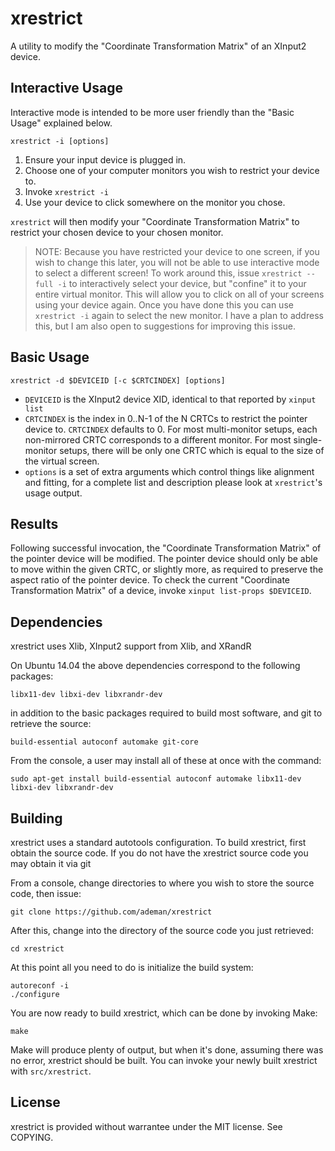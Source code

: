 # xrestrict

A utility to modify the "Coordinate Transformation Matrix" of an XInput2 device.

## Interactive Usage

Interactive mode is intended to be more user friendly than the "Basic Usage" explained below.

    xrestrict -i [options]

1. Ensure your input device is plugged in.
2. Choose one of your computer monitors you wish to restrict your device to.
3. Invoke `xrestrict -i`
3. Use your device to click somewhere on the monitor you chose.

`xrestrict` will then modify your "Coordinate Transformation Matrix" to restrict your chosen device to your chosen monitor.

> NOTE: Because you have restricted your device to one screen, if you wish to change this later, you will not be able to use interactive mode to select a different screen! To work around this, issue `xrestrict --full -i` to interactively select your device, but "confine" it to your entire virtual monitor. This will allow you to click on all of your screens using your device again. Once you have done this you can use `xrestrict -i` again to select the new monitor. I have a plan to address this, but I am also open to suggestions for improving this issue.

## Basic Usage

    xrestrict -d $DEVICEID [-c $CRTCINDEX] [options]

* `DEVICEID` is the XInput2 device XID, identical to that reported by `xinput list`
* `CRTCINDEX` is the index in 0..N-1 of the N CRTCs to restrict the pointer device to.
`CRTCINDEX` defaults to 0.
For most multi-monitor setups, each non-mirrored CRTC corresponds to a different monitor.
For most single-monitor setups, there will be only one CRTC which is equal to the size of the virtual screen.
* `options` is a set of extra arguments which control things like alignment and fitting, for a complete list and description please look at `xrestrict`'s usage output.

## Results

Following successful invocation, the "Coordinate Transformation Matrix" of the pointer device will be modified.
The pointer device should only be able to move within the given CRTC, or slightly more, as required to preserve the aspect ratio of the pointer device.
To check the current "Coordinate Transformation Matrix" of a device, invoke `xinput list-props $DEVICEID`.

## Dependencies

xrestrict uses Xlib, XInput2 support from Xlib, and XRandR

On Ubuntu 14.04 the above dependencies correspond to the following packages:

    libx11-dev libxi-dev libxrandr-dev

in addition to the basic packages required to build most software, and git to retrieve the source:

    build-essential autoconf automake git-core

From the console, a user may install all of these at once with the command:

    sudo apt-get install build-essential autoconf automake libx11-dev libxi-dev libxrandr-dev

## Building

xrestrict uses a standard autotools configuration.
To build xrestrict, first obtain the source code.
If you do not have the xrestrict source code you may obtain it via git

From a console, change directories to where you wish to store the source code, then issue:

    git clone https://github.com/ademan/xrestrict

After this, change into the directory of the source code you just retrieved:

    cd xrestrict

At this point all you need to do is initialize the build system:

    autoreconf -i
    ./configure

You are now ready to build xrestrict, which can be done by invoking Make:

    make

Make will produce plenty of output, but when it's done, assuming there was no error, xrestrict should be built.
You can invoke your newly built xrestrict with `src/xrestrict`.

## License

xrestrict is provided without warrantee under the MIT license. See COPYING.
